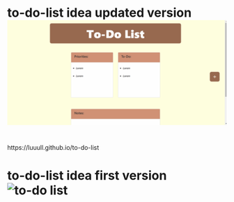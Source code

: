 # to-do-list idea updated version ![to-do list](https://github.com/luuull/to-do-list/blob/0789ceca0e4131f803e74870655b64c7a91263f4/to-do.gif)
<br>
https://luuull.github.io/to-do-list

# to-do-list idea first version ![to-do list](https://user-images.githubusercontent.com/101467080/161360565-2f5f21b2-8e52-49cd-a365-f51694dd0d82.gif)
